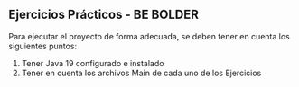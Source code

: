 ## Ejercicios Prácticos - BE BOLDER

Para ejecutar el proyecto de forma adecuada, se deben tener en cuenta los siguientes puntos:

1. Tener Java 19 configurado e instalado
2. Tener en cuenta los archivos Main de cada uno de los Ejercicios
